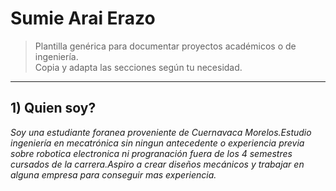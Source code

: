 #  Sumie Arai Erazo

> Plantilla genérica para documentar proyectos académicos o de ingeniería.  
> Copia y adapta las secciones según tu necesidad.

---

## 1) Quien soy?

_Soy una estudiante foranea proveniente de Cuernavaca Morelos.Estudio ingeniería en mecatrónica sin ningun antecedente o experiencia previa sobre robotica electronica ni progranación fuera de los 4 semestres cursados de la carrera.Aspiro a crear diseños mecánicos y trabajar en alguna empresa para conseguir mas experiencia._

